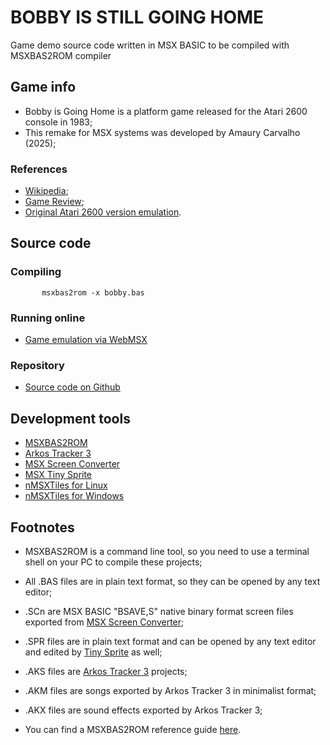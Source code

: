 # BOBBY IS STILL GOING HOME
Game demo source code written in MSX BASIC to be compiled with MSXBAS2ROM compiler

## Game info

* Bobby is Going Home is a platform game released for the Atari 2600 console in 1983;
* This remake for MSX systems was developed by Amaury Carvalho (2025);

### References

* [Wikipedia](https://en.wikipedia.org/wiki/Bobby_is_Going_Home);
* [Game Review](https://www.rfgeneration.com/news/2600/Banana-s-Rotten-Reviews-Bobby-Is-Going-Home-3473.php);
* [Original Atari 2600 version emulation](https://www.retrogames.cz/play_192-Atari2600.php).

## Source code

### Compiling

````
       msxbas2rom -x bobby.bas
````

### Running online

* [Game emulation via WebMSX](http://webmsx.org/?rom=https://raw.githubusercontent.com/amaurycarvalho/msxbasic/main/Bobby/bobby%5BKonamiSCC%5D.rom)

### Repository

* [Source code on Github](https://github.com/amaurycarvalho/msxbasic/Bobby)

## Development tools

* [MSXBAS2ROM](https://github.com/amaurycarvalho/msxbas2rom/)
* [Arkos Tracker 3](https://julien-nevo.com/at3test/index.php/download/)
* [MSX Screen Converter](https://msx.jannone.org/conv/)
* [MSX Tiny Sprite](https://msx.jannone.org/tinysprite/tinysprite.html)
* [nMSXTiles for Linux](https://launchpad.net/nmsxtiles)
* [nMSXTiles for Windows](https://github.com/pipagerardo/nMSXtiles)

## Footnotes

* MSXBAS2ROM is a command line tool, so you need to use a terminal shell on your PC to compile these projects;

* All .BAS files are in plain text format, so they can be opened by any text editor;

* .SCn are MSX BASIC "BSAVE,S" native binary format screen files exported from [MSX Screen Converter](https://msx.jannone.org/conv/);

* .SPR files are in plain text format and can be opened by any text editor and edited by [Tiny Sprite](https://msx.jannone.org/tinysprite/tinysprite.html) as well;

* .AKS files are [Arkos Tracker 3](https://julien-nevo.com/at3test/index.php/download/) projects;

* .AKM files are songs exported by Arkos Tracker 3 in minimalist format;

* .AKX files are sound effects exported by Arkos Tracker 3;

* You can find a MSXBAS2ROM reference guide [here](https://github.com/amaurycarvalho/msxbas2rom/wiki).


